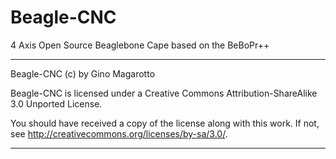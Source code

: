 # Beagle-CNC
4 Axis Open Source Beaglebone Cape based on the BeBoPr++


----------------------------------------------------------------------
Beagle-CNC (c) by Gino Magarotto

Beagle-CNC is licensed under a
Creative Commons Attribution-ShareAlike 3.0 Unported License.

You should have received a copy of the license along with this
work.  If not, see <http://creativecommons.org/licenses/by-sa/3.0/>.

----------------------------------------------------------------------
